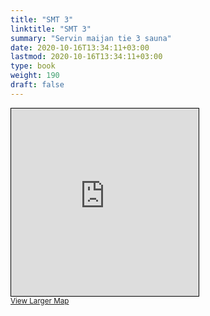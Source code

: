 ```yaml
---
title: "SMT 3"
linktitle: "SMT 3"
summary: "Servin maijan tie 3 sauna"
date: 2020-10-16T13:34:11+03:00
lastmod: 2020-10-16T13:34:11+03:00
type: book
weight: 190
draft: false
---
```


<iframe width="300" height="300" frameborder="0" scrolling="no" marginheight="0" marginwidth="0" src="https://www.openstreetmap.org/export/embed.html?bbox=24.833548665046695%2C60.1887466475346%2C24.838027954101562%2C60.18995606001475&amp;layer=mapnik&amp;marker=60.18935135934421%2C24.835788309574127" style="border: 1px solid black"></iframe><br/><small><a href="https://www.openstreetmap.org/?mlat=60.18935&amp;mlon=24.83579#map=19/60.18935/24.83579&amp;layers=N">View Larger Map</a></small>
